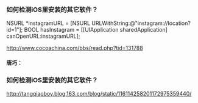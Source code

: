### 如何检测iOS里安装的其它软件？  

NSURL *instagramURL = [NSURL URLWithString:@"instagram://location?id=1"];
BOOL hasInstagram = [[UIApplication sharedApplication] canOpenURL:instagramURL]; 

http://www.cocoachina.com/bbs/read.php?tid=131788





#### 唐巧：
### 如何检测iOS里安装的其它软件？  

http://tangqiaoboy.blog.163.com/blog/static/116114258201172975359440/
